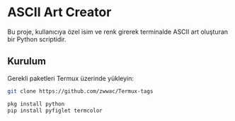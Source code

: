 # ASCII Art Creator

Bu proje, kullanıcıya özel isim ve renk girerek terminalde ASCII art oluşturan bir Python scriptidir.



## Kurulum

Gerekli paketleri Termux üzerinde yükleyin:

```sh
git clone https://github.com/zwwac/Termux-tags

pkg install python
pip install pyfiglet termcolor

